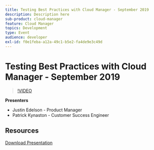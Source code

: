 ```yaml
---
title: Testing Best Practices with Cloud Manager - September 2019
description: Description here
sub-product: cloud-manager
feature: Cloud Manager
topics: Development
type: Event
audience: developer
exl-id: f0e1feba-a12a-49c1-b5e2-fa4de9e3c49d
---
```

# Testing Best Practices with Cloud Manager - September 2019

>[!VIDEO](https://video.tv.adobe.com/v/329028/?quality=9&learn=on)


**Presenters**

* Justin Edelson - Product Manager
* Patrick Kynaston - Customer Success Engineer

## Resources

[Download Presentation](./assets/CloudManagerWebinarSeptember2019.pdf)
